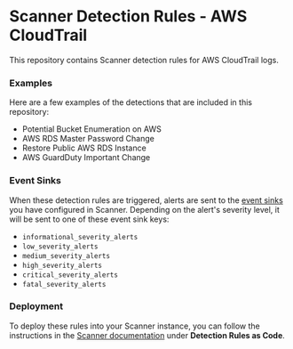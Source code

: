# Scanner Detection Rules - AWS CloudTrail

This repository contains Scanner detection rules for AWS CloudTrail logs.

### Examples

Here are a few examples of the detections that are included in this repository:
- Potential Bucket Enumeration on AWS
- AWS RDS Master Password Change
- Restore Public AWS RDS Instance
- AWS GuardDuty Important Change

### Event Sinks

When these detection rules are triggered, alerts are sent to the [event
sinks](https://docs.scanner.dev/scanner/using-scanner/detection-rules/event-sinks)
you have configured in Scanner. Depending on the alert's severity level, it
will be sent to one of these event sink keys:
- `informational_severity_alerts`
- `low_severity_alerts`
- `medium_severity_alerts`
- `high_severity_alerts`
- `critical_severity_alerts`
- `fatal_severity_alerts`

### Deployment

To deploy these rules into your Scanner instance, you can follow the
instructions in the [Scanner documentation](https://docs.scanner.dev) under
**Detection Rules as Code**.
